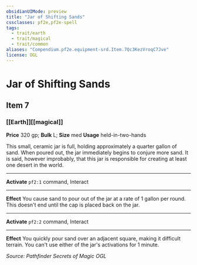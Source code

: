 ```yaml
---
obsidianUIMode: preview
title: "Jar of Shifting Sands"
cssclasses: pf2e,pf2e-spell
tags:
  - trait/earth
  - trait/magical
  - trait/common
aliases: "Compendium.pf2e.equipment-srd.Item.7Qc3KezVroqC7Jve"
license: OGL
---
```

# Jar of Shifting Sands
## Item 7
### [[Earth]][[magical]]


**Price** 320 gp; 
**Bulk** L; **Size** med
**Usage** held-in-two-hands

This small, ceramic jar is full, holding approximately a quarter gallon of sand. When poured out, the jar immediately begins to conjure more sand. It is said, however improbably, that this jar is responsible for creating at least one desert in the world.

* * *

**Activate** `pf2:1` command, Interact

* * *

**Effect** You cause sand to pour out of the jar at a rate of 1 gallon per round. This doesn't end until the cap is placed back on the jar.

* * *

**Activate** `pf2:2` command, Interact

* * *

**Effect** You quickly pour sand over an adjacent square, making it difficult terrain. You can't use either of the jar's activations for 1 minute.

*Source: Pathfinder Secrets of Magic*
*OGL*